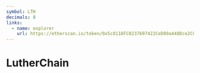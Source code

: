 ```yaml
---
symbol: LTH
decimals: 8
links:
  - name: explorer
    url: https://etherscan.io/token/0x5c8118FC0237697422CeD89a448Dce2C8E34B4EF
---
```


# LutherChain
